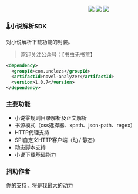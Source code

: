 <p align="center">
	<img src="https://img.shields.io/github/v/release/unclezs/novel-analyzer"/>
	<img src="https://img.shields.io/badge/jdk-8.221-green"/>
	<img src="https://img.shields.io/badge/platform-win linux mac-green"/>
</p>

### 🌡️小说解析SDK

对小说解析下载功能的封装。

> 欢迎关注公众号：【书虫无书荒】

```xml
<dependency>
  <groupId>com.unclezs</groupId>
  <artifactId>novel-analyzer</artifactId>
  <version>1.0.7</version>
</dependency>
```

### 主要功能

- 小说零规则目录解析及正文解析
- 书源模式（css选择器、xpath、json-path、regex）
- HTTP代理支持
- SPI自定义HTTP客户端（动 / 静态）
- 动态脚本支持
- 小说下载基础能力

### 捐助作者

[你的支持，将是我最大的动力](https://app.unclezs.com/sponsors/)
